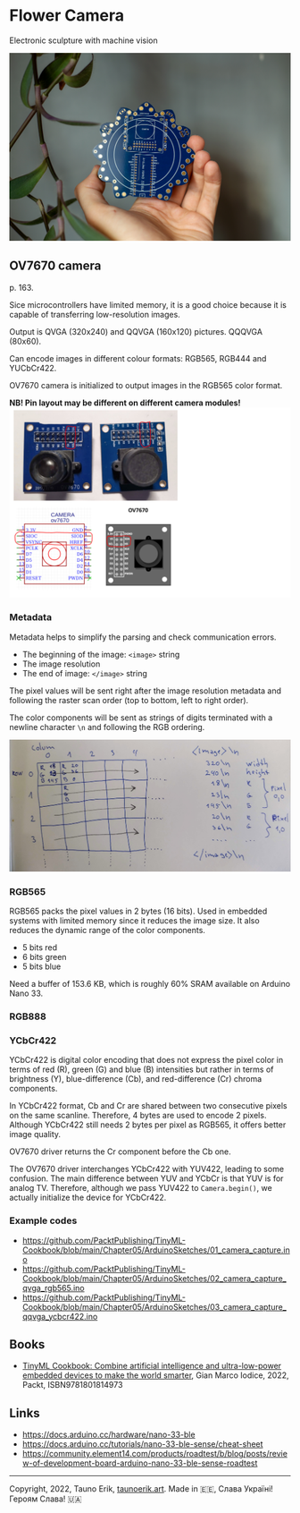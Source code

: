 # Flower Camera

Electronic sculpture with machine vision

![PCB](doc/4N8A9532.jpg)

## OV7670 camera

p. 163.

Sice microcontrollers have limited memory, it is a good choice because it is capable of transferring low-resolution images.

Output is QVGA (320x240) and QQVGA (160x120) pictures. QQQVGA (80x60).

Can encode images in different colour formats: RGB565, RGB444 and YUCbCr422.

OV7670 camera is initialized to output images in the RGB565 color format.

**NB! Pin layout may be different on different camera modules!**
![Camera pins](doc/camera_pins.jpg)

### Metadata

Metadata helps to simplify the parsing and check communication errors.

- The beginning of the image: `<image>` string
- The image resolution
- The end of image: `</image>` string

The pixel values will be sent right after the image resolution metadata and following the
raster scan order (top to bottom, left to right order).

The color components will be sent as strings of digits terminated with a newline character
`\n` and following the RGB ordering.

![Raster scan](doc/raster-scan.jpg)

### RGB565

RGB565 packs the pixel values in 2 bytes (16 bits). Used in embedded systems with limited memory since it reduces the image size. It also reduces the dynamic range of the color components.

- 5 bits red
- 6 bits green
- 5 bits blue

Need a buffer of 153.6 KB, which is roughly 60% SRAM available on Arduino Nano 33.

### RGB888

### YCbCr422

YCbCr422 is digital color encoding that does not express the pixel color in terms of red (R), green (G) and blue (B) intensities but rather in terms of brightness (Y), blue-difference (Cb), and red-difference (Cr) chroma components.

In YCbCr422 format, Cb and Cr are shared between two consecutive pixels on the same scanline. Therefore, 4 bytes are used to encode 2 pixels. Although YCbCr422 still needs 2 bytes per pixel as RGB565, it offers better image quality.

OV7670 driver returns the Cr component before the Cb one.

The OV7670 driver interchanges YCbCr422 with YUV422, leading to some confusion. The main difference between YUV and YCbCr is that YUV is for analog TV. Therefore, although we pass YUV422 to `Camera.begin()`, we actually initialize the device for YCbCr422.

### Example codes

- https://github.com/PacktPublishing/TinyML-Cookbook/blob/main/Chapter05/ArduinoSketches/01_camera_capture.ino
- https://github.com/PacktPublishing/TinyML-Cookbook/blob/main/Chapter05/ArduinoSketches/02_camera_capture_qvga_rgb565.ino
- https://github.com/PacktPublishing/TinyML-Cookbook/blob/main/Chapter05/ArduinoSketches/03_camera_capture_qqvga_ycbcr422.ino

## Books

- [TinyML Cookbook: Combine artificial intelligence and ultra-low-power embedded devices to make the world smarter](https://www.packtpub.com/product/tinyml-cookbook/9781801814973), Gian Marco Iodice, 2022, Packt, ISBN9781801814973 

## Links

- https://docs.arduino.cc/hardware/nano-33-ble
- https://docs.arduino.cc/tutorials/nano-33-ble-sense/cheat-sheet
- https://community.element14.com/products/roadtest/b/blog/posts/review-of-development-board-arduino-nano-33-ble-sense-roadtest

 ___

Copyright, 2022, Tauno Erik, [taunoerik.art](https://taunoerik.art). Made in :estonia:, Слава Україні! Героям Слава! :ukraine:
